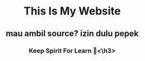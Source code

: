 <center><h1>This Is My Website</h1>
<h2>mau ambil source? izin dulu pepek</h2>
<h3>Keep Spirit For Learn 👋<\h3></center>
